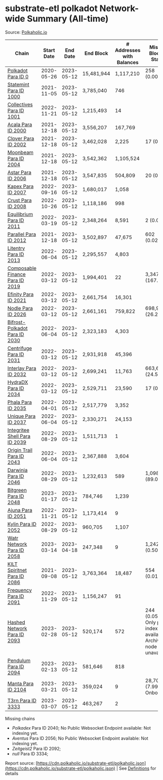 # substrate-etl polkadot Network-wide Summary (All-time)

Source: [Polkaholic.io](https://polkaholic.io)


| Chain            | Start Date | End Date | End Block | # Addresses with Balances | Missing Blocks / Status |
| ---------------- | ---------- | ---------| --------- | ------------------------- | ----------------------- |
| [Polkadot Para ID 0](/polkadot/0-polkadot) | 2020-05-26 | 2023-05-12 | 15,481,944 |  1,117,210 | 258 (0.00%)  |
| [Statemint Para ID 1000](/polkadot/1000-statemint) | 2021-11-05 | 2023-05-12 | 3,785,040 |  746 |    |
| [Collectives Para ID 1001](/polkadot/1001-collectives) | 2022-11-21 | 2023-05-12 | 1,215,493 |  14 |    |
| [Acala Para ID 2000](/polkadot/2000-acala) | 2021-12-18 | 2023-05-12 | 3,556,207 |  167,769 |    |
| [Clover Para ID 2002](/polkadot/2002-clover) | 2021-12-18 | 2023-05-12 | 3,462,028 |  2,225 | 17 (0.00%)  |
| [Moonbeam Para ID 2004](/polkadot/2004-moonbeam) | 2021-12-18 | 2023-05-12 | 3,542,362 |  1,105,524 |    |
| [Astar Para ID 2006](/polkadot/2006-astar) | 2021-12-18 | 2023-05-12 | 3,547,835 |  504,809 | 20 (0.00%)  |
| [Kapex Para ID 2007](/polkadot/2007-kapex) | 2022-09-16 | 2023-05-12 | 1,680,017 |  1,058 |    |
| [Crust Para ID 2008](/polkadot/2008-crust) | 2022-10-26 | 2023-05-12 | 1,118,186 |  998 |    |
| [Equilibrium Para ID 2011](/polkadot/2011-equilibrium) | 2022-03-19 | 2023-05-12 | 2,348,264 |  8,591 | 2 (0.00%)  |
| [Parallel Para ID 2012](/polkadot/2012-parallel) | 2021-12-18 | 2023-05-12 | 3,502,897 |  47,675 | 602 (0.02%)  |
| [Litentry Para ID 2013](/polkadot/2013-litentry) | 2022-06-04 | 2023-05-12 | 2,295,557 |  4,803 |    |
| [Composable Finance Para ID 2019](/polkadot/2019-composable) | 2022-03-12 | 2023-05-12 | 1,994,401 |  22 | 3,347,967 (167.87%)  |
| [Efinity Para ID 2021](/polkadot/2021-efinity) | 2022-03-12 | 2023-05-12 | 2,661,754 |  16,301 |    |
| [Nodle Para ID 2026](/polkadot/2026-nodle) | 2022-03-12 | 2023-05-12 | 2,661,161 |  759,822 | 698,978 (26.27%)  |
| [Bifrost-Polkadot Para ID 2030](/polkadot/2030-bifrost-dot) | 2022-06-04 | 2023-05-12 | 2,323,183 |  4,303 |    |
| [Centrifuge Para ID 2031](/polkadot/2031-centrifuge) | 2022-03-12 | 2023-05-12 | 2,931,918 |  45,396 |    |
| [Interlay Para ID 2032](/polkadot/2032-interlay) | 2022-03-12 | 2023-05-12 | 2,699,241 |  11,763 | 663,696 (24.59%)  |
| [HydraDX Para ID 2034](/polkadot/2034-hydradx) | 2022-03-12 | 2023-05-12 | 2,529,711 |  23,590 | 17 (0.00%)  |
| [Phala Para ID 2035](/polkadot/2035-phala) | 2022-04-01 | 2023-05-12 | 2,517,779 |  3,352 |    |
| [Unique Para ID 2037](/polkadot/2037-unique) | 2022-06-04 | 2023-05-12 | 2,330,271 |  24,153 |    |
| [Integritee Shell Para ID 2039](/polkadot/2039-integritee-shell) | 2022-08-29 | 2023-05-12 | 1,511,713 |  1 |    |
| [Origin Trail Para ID 2043](/polkadot/2043-origintrail) | 2022-06-04 | 2023-05-12 | 2,367,888 |  3,604 |    |
| [Darwinia Para ID 2046](/polkadot/2046-darwinia) | 2022-08-29 | 2023-05-12 | 1,232,613 |  589 | 1,098,047 (89.08%)  |
| [Bitgreen Para ID 2048](/polkadot/2048-bitgreen) | 2023-01-17 | 2023-05-12 | 784,746 |  1,239 |    |
| [Ajuna Para ID 2051](/polkadot/2051-ajuna) | 2022-11-21 | 2023-05-12 | 1,173,414 |  9 |    |
| [Kylin Para ID 2052](/polkadot/2052-kylin) | 2022-08-29 | 2023-05-12 | 960,705 |  1,107 |    |
| [Watr Network Para ID 2058](/polkadot/2058-watr) | 2023-03-14 | 2023-04-18 | 247,348 |  9 | 1,242 (0.50%)  |
| [KILT Spiritnet Para ID 2086](/polkadot/2086-kilt) | 2021-09-08 | 2023-05-12 | 3,763,364 |  18,487 | 554 (0.01%)  |
| [Frequency Para ID 2091](/polkadot/2091-frequency) | 2022-11-29 | 2023-05-12 | 1,156,247 |  91 |    |
| [Hashed Network Para ID 2093](/polkadot/2093-hashed) | 2023-02-28 | 2023-05-12 | 520,174 |  572 | 244 (0.05%) Only partial index available: Archive node unavailable |
| [Pendulum Para ID 2094](/polkadot/2094-pendulum) | 2023-02-13 | 2023-05-12 | 581,646 |  818 |    |
| [Manta Para ID 2104](/polkadot/2104-manta) | 2023-03-21 | 2023-05-12 | 359,024 |  9 | 28,703 (7.99%) Onboarding |
| [T3rn Para ID 3333](/polkadot/3333-t3rn) | 2023-03-07 | 2023-05-12 | 463,267 |  2 |    |

Missing chains


* *Polkadex* Para ID 2040; No Public Websocket Endpoint available: Not indexing yet.
* *Aventus* Para ID 2056; No Public Websocket Endpoint available: Not indexing yet.
* *Zeitgeist2* Para ID 2092; 
* *null* Para ID 3334; 

Report source: [https://cdn.polkaholic.io/substrate-etl/polkaholic.json](https://cdn.polkaholic.io/substrate-etl/polkaholic.json) | See [Definitions](/DEFINITIONS.md) for details
